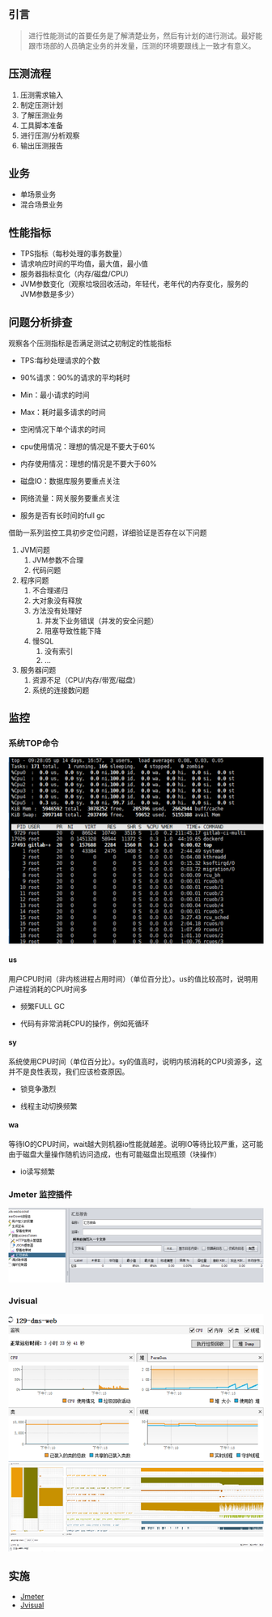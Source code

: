 ## 引言

> 进行性能测试的首要任务是了解清楚业务，然后有计划的进行测试。最好能跟市场部的人员确定业务的并发量，压测的环境要跟线上一致才有意义。

## 压测流程

1. 压测需求输入
2. 制定压测计划
3. 了解压测业务
4. 工具脚本准备
5. 进行压测/分析观察
6. 输出压测报告

## 业务

* 单场景业务
* 混合场景业务

## 性能指标

* TPS指标（每秒处理的事务数量）
* 请求响应时间的平均值，最大值，最小值
* 服务器指标变化（内存/磁盘/CPU）
* JVM参数变化（观察垃圾回收活动，年轻代，老年代的内存变化，服务的JVM参数是多少）

## 问题分析排查

观察各个压测指标是否满足测试之初制定的性能指标

* TPS:每秒处理请求的个数

* 90%请求：90%的请求的平均耗时

* Min：最小请求的时间

* Max：耗时最多请求的时间

* 空闲情况下单个请求的时间

* cpu使用情况：理想的情况是不要大于60%

* 内存使用情况：理想的情况是不要大于60%

* 磁盘IO：数据库服务要重点关注

* 网络流量：网关服务要重点关注

* 服务是否有长时间的full gc

借助一系列监控工具初步定位问题，详细验证是否存在以下问题

1. JVM问题
   1. JVM参数不合理
   2. 代码问题
2. 程序问题
   1. 不合理递归
   2. 大对象没有释放
   3. 方法没有处理好
      1. 并发下业务错误（并发的安全问题）
      2. 阻塞导致性能下降
   4. 慢SQL
      1. 没有索引
      2. ...
3. 服务器问题
   1. 资源不足（CPU/内存/带宽/磁盘）
   2. 系统的连接数问题

## 监控

### 系统TOP命令
![](/assets/yace/kaipian/top.png)

#### us

用户CPU时间（非内核进程占用时间）（单位百分比）。us的值比较高时，说明用户进程消耗的CPU时间多

* 频繁FULL GC

* 代码有非常消耗CPU的操作，例如死循环

#### sy

系统使用CPU时间（单位百分比）。sy的值高时，说明内核消耗的CPU资源多，这并不是良性表现，我们应该检查原因。

* 锁竞争激烈

* 线程主动切换频繁

#### wa

等待IO的CPU时间，wait越大则机器io性能就越差。说明IO等待比较严重，这可能由于磁盘大量操作随机访问造成，也有可能磁盘出现瓶颈（块操作）

* io读写频繁

### Jmeter 监控插件

![](/assets/yace/kaipian/jmeter.png)

### Jvisual

![](/assets/yace/jvisual/jvm1.png)
![](/assets/yace/kaipian/jvm2.png)

## 实施

* [Jmeter](/ya-li-ce-shi/xing-neng-ce-shi-zhi-jmeter/xing-neng-ce-shi-zhi-kai-pian/jmeter.md)
* [Jvisual](/ya-li-ce-shi/xing-neng-ce-shi-zhi-jmeter/xing-neng-ce-shi-zhi-kai-pian/jvmjian-kong.md)



